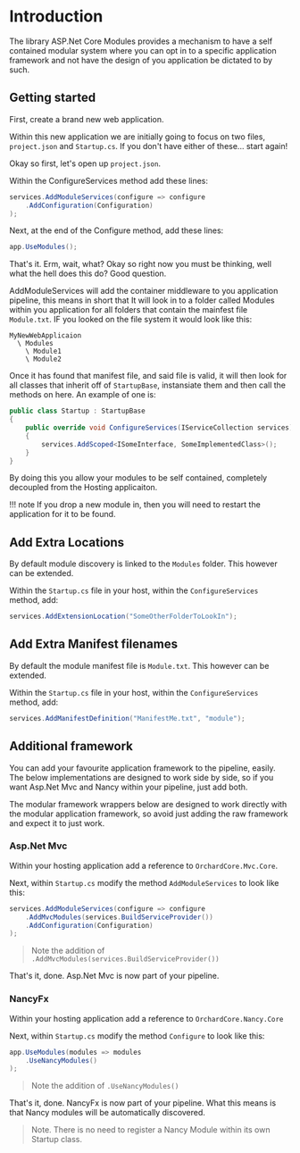 # Introduction

The library ASP.Net Core Modules provides a mechanism to have a self contained modular system where you can opt in to a specific application framework and not have the design of you application be dictated to by such.

## Getting started

First, create a brand new web application.

Within this new application we are initially going to focus on two files, `project.json` and `Startup.cs`. If you don't have either of these... start again!

Okay so first, let's open up `project.json`.

Within the ConfigureServices method add these lines:

```c#
services.AddModuleServices(configure => configure
    .AddConfiguration(Configuration)
);
```

Next, at the end of the Configure method, add these lines:

```c#
app.UseModules();
```

That's it. Erm, wait, what? Okay so right now you must be thinking, well what the hell does this do? Good question.

AddModuleServices will add the container middleware to you application pipeline, this means in short that It will look in to a folder called Modules within you application for all folders that contain the mainfest file `Module.txt`. IF you looked on the file system it would look like this:

```
MyNewWebApplicaion
  \ Modules
    \ Module1
    \ Module2
```

Once it has found that manifest file, and said file is valid, it will then look for all classes that inherit off of `StartupBase`, instansiate them and then call the methods on here. An example of one is:

```c#
public class Startup : StartupBase
{
    public override void ConfigureServices(IServiceCollection services)
    {
        services.AddScoped<ISomeInterface, SomeImplementedClass>();
    }
}
```

By doing this you allow your modules to be self contained, completely decoupled from the Hosting applicaiton.

!!! note
    If you drop a new module in, then you will need to restart the application for it to be found.

## Add Extra Locations
By default module discovery is linked to the `Modules` folder. This however can be extended.

Within the `Startup.cs` file in your host, within the `ConfigureServices` method, add:

```c#
services.AddExtensionLocation("SomeOtherFolderToLookIn");
```

## Add Extra Manifest filenames
By default the module manifest file is `Module.txt`. This however can be extended.

Within the `Startup.cs` file in your host, within the `ConfigureServices` method, add:

```c#
services.AddManifestDefinition("ManifestMe.txt", "module");
```

## Additional framework
You can add your favourite application framework to the pipeline, easily. The below implementations are designed to work side by side, so if you want Asp.Net Mvc and Nancy within your pipeline, just add both.

The modular framework wrappers below are designed to work directly with the modular application framework, so avoid just adding the raw framework and expect it to just work.

### Asp.Net Mvc
Within your hosting application add a reference to `OrchardCore.Mvc.Core`.

Next, within `Startup.cs` modify the method `AddModuleServices` to look like this:

```c#
services.AddModuleServices(configure => configure
    .AddMvcModules(services.BuildServiceProvider())
    .AddConfiguration(Configuration)
);
```

> Note the addition of `.AddMvcModules(services.BuildServiceProvider())`

That's it, done. Asp.Net Mvc is now part of your pipeline.

### NancyFx
Within your hosting application add a reference to `OrchardCore.Nancy.Core`

Next, within `Startup.cs` modify the method `Configure` to look like this:

```c#
app.UseModules(modules => modules
    .UseNancyModules()
);
```

> Note the addition of `.UseNancyModules()`

That's it, done. NancyFx is now part of your pipeline. What this means is that Nancy modules will be automatically discovered.

> Note. There is no need to register a Nancy Module within its own Startup class.